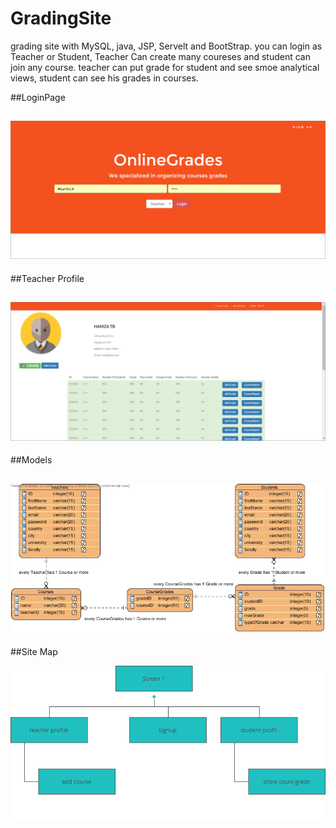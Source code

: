 # GradingSite
grading site with MySQL, java, JSP, Servelt and BootStrap.
  you can login as Teacher or Student, Teacher Can create many coureses and student can join any course. teacher can put grade for student and see smoe analytical views, student can see his grades in courses.

  
  
  
##LoginPage

  ![Alt text](/GradingSite_/WebContent/src/LoginPage.PNG?raw=true "LoginPage")
  ---
  
##Teacher Profile

  ![Alt text](/GradingSite_/WebContent/src/ScreenShot%20TeacherProfile.PNG?raw=true "Teacher Profile")
  ---
  
##Models

  ![Alt text](/GradingSite_/WebContent/src/onlineGrades.jpg??raw=true "Models")
  ---
  
##Site Map

  ![Alt text](/GradingSite_/WebContent/src/onlineGrade_sitemap.jpg??raw=true "Site Map")
  


 
